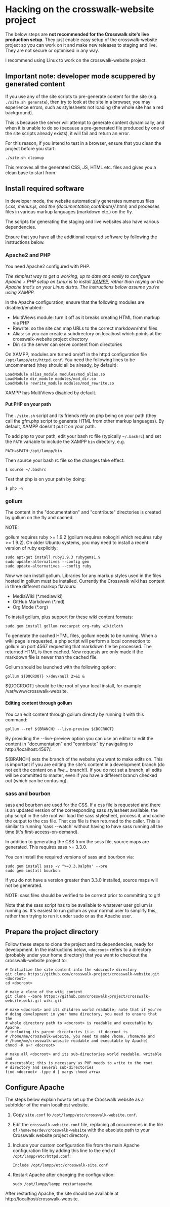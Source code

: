 # Hacking on the crosswalk-website project

The below steps are **not recommended for the Crosswalk site's live production setup**.
They just enable easy setup of the crosswalk-website project so you can
work on it and make new releases to staging and live. They are not
secure or optimised in any way.

I recommend using Linux to work on the crosswalk-website project.

## Important note: developer mode scuppered by generated content

If you use any of the site scripts to pre-generate content for the site
(e.g. `./site.sh generate`), then try to look at the site in a browser,
you may experience errors, such as stylesheets not loading (the whole
site has a red background).

This is because the server will attempt to generate content dynamically,
and when it is unable to do so (because a pre-generated file produced
by one of the site scripts already exists), it will fail and return an error.

For this reason, if you intend to test in a browser, ensure that you clean
the project before you start:

    ./site.sh cleanup

This removes all the generated CSS, JS, HTML etc. files and gives you
a clean base to start from.

## Install required software

In developer mode, the website automatically generates numerous files
(*.css, menus.js, and the {documentation,contribute}/*.html) and processes
files in various markup languages (markdown etc.) on the fly.

The scripts for generating the staging and live websites also have various
dependencies.

Ensure that you have all the additional required software by following
the instructions below.

### Apache2 and PHP

You need Apache2 configured with PHP.

*The simplest way to get a working, up to date and easily to configure
Apache + PHP setup on Linux is to install
[XAMPP](http://www.apachefriends.org/en/xampp.html), rather than relying
on the Apache that's on your Linux distro. The instructions below
assume you're using XAMPP.*

In the Apache configuration, ensure that the following modules are
disabled/enabled:

*   MultiViews module: turn it off as it breaks creating HTML from markup via PHP
*   Rewrite: so the site can map URLs to the correct markdown/html files
*   Alias: so you can create a subdirectory on localhost which points
at the crosswalk-website project directory
*   Dir: so the server can serve content from directories

On XAMPP, modules are turned on/off in the httpd configuration file
`/opt/lampp/etc/httpd.conf`. You need the following lines to be
uncommented (they should all be already, by default):

    LoadModule alias_module modules/mod_alias.so
    LoadModule dir_module modules/mod_dir.so
    LoadModule rewrite_module modules/mod_rewrite.so

XAMPP has MultiViews disabled by default.

#### Put PHP on your path

The `./site.sh` script and its friends rely on php being on your path
(they call the gfm.php script to generate HTML from other markup
languages). By default, XAMPP doesn't put it on your path.

To add php to your path, edit your bash rc file (typically `~/.bashrc`)
and set the `PATH` variable to include the XAMPP `bin` directory, e.g.

    PATH=$PATH:/opt/lampp/bin

Then source your bash rc file so the changes take effect:

    $ source ~/.bashrc

Test that php is on your path by doing:

    $ php -v

### gollum

The content in the "documentation" and "contribute" directories is created
by gollum on the fly and cached.

NOTE:

gollum requires ruby >= 1.9.2 (gollum requires nokogiri which requires
ruby >= 1.9.2). On older Ubuntu systems, you may need to install a recent
version of ruby explicitly:

    sudo apt-get install ruby1.9.3 rubygems1.9
    sudo update-alternatives --config gem
    sudo update-alternatives --config ruby

Now we can install gollum. Libraries for any markup styles used in the
files hosted in gollum must be installed. Currently the Crosswalk wiki
has content in three different markup flavours:

*   MediaWiki (*.mediawiki)
*   GitHub Markdown (*.md)
*   Org Mode (*.org)

To install gollum, plus support for these wiki content formats:

    sudo gem install gollum redcarpet org-ruby wikicloth

To generate the cached HTML files, gollum needs to be running. When a
wiki page is requested, a php script will perform a local connection
to gollum on port 4567 requesting that markdown file be processed.
The returned HTML is then cached. New requests are only made if the
markdown file is newer than the cached file.

Gollum should be launched with the following option:

    gollum ${DOCROOT} >/dev/null 2>&1 &

${DOCROOT} should be the root of your local install, for example
/var/www/crosswalk-website.

#### Editing content through gollum

You can edit content through gollum directly by running it with this
command:

    gollum --ref ${BRANCH} --live-preview ${DOCROOT}

By providing the --live-preview option you can use an editor to
edit the content in "documentation" and "contribute" by navigating
to http://localhost:4567/.

${BRANCH} sets the branch of the website you want to make edits on. This
is important if you are editing the site's content in a development
branch (do not edit the content on a *live...* branch!). If you do
not set a branch, all edits will be committed to master, even if you
have a different branch checked out (which can be confusing).

### sass and bourbon

sass and bourbon are used for the CSS. If a css file is requested and
there is an updated version of the corresponding sass stylesheet available,
the php script in the site root will load the sass stylesheet, process it,
and cache the output to the css file. That css file is then returned to
the caller. This is similar to running 'sass --watch' without having to
have sass running all the time (it's first-access-on-demand).

In addition to generating the CSS from the scss file, source maps are
generated. This requires sass >= 3.3.0.

You can install the required versions of sass and bourbon via:

    sudo gem install sass -v ">=3.3.0alpha' --pre
    sudo gem install bourbon

If you do not have a version greater than 3.3.0 installed, source maps
will not be generated.

NOTE:
sass files should be verified to be correct prior to committing to git!

Note that the sass script has to be available to whatever user gollum
is running as. It's easiest to run gollum as your normal user to
simplify this, rather than trying to run it under sudo or as the
Apache user.

## Prepare the project directory

Follow these steps to clone the project and its dependencies, ready for
development. In the instructions below, `<docroot>` refers to a directory
(probably under your home directory) that you want to checkout the
crosswalk-website project to:

    # Initialize the site content into the <docroot> directory
    git clone https://github.com/crosswalk-project/crosswalk-website.git <docroot>
    cd <docroot>

    # make a clone of the wiki content
    git clone --bare https://github.com/crosswalk-project/crosswalk-website.wiki.git wiki.git

    # make <docroot> and its children world readable; note that if you're
    # doing development in your home directory, you need to ensure that the
    # whole directory path to <docroot> is readable and executable by Apache,
    # including its parent directories (i.e. if docroot is
    # /home/me/crosswalk-website, you need to make /home, /home/me and
    # /home/me/crosswalk-website readable and executable by Apache)
    chmod -R a+r <docroot>

    # make all <docroot> and its sub-directories world readable, writable and
    # executable; this is necessary as PHP needs to write to the root
    # directory and several sub-directories
    find <docroot> -type d | xargs chmod a+rwx

## Configure Apache

The steps below explain how to set up the Crosswalk website as a subfolder
of the main localhost website.

1.  Copy `site.conf` to `/opt/lampp/etc/crosswalk-website.conf`.

2.  Edit the `crosswalk-website.conf` file, replacing all occurrences
in the file of `/home/me/dev/crosswalk-website` with the absolute path
to your Crosswalk website project directory.

3.  Include your custom configuration file from the main Apache
configuration file by adding this line to the end of
`/opt/lampp/etc/httpd.conf`:

        Include /opt/lampp/etc/crosswalk-site.conf

4.  Restart Apache after changing the configuration:

        sudo /opt/lampp/lampp restartapache

After restarting Apache, the site should be available at
http://localhost/crosswalk-website.
